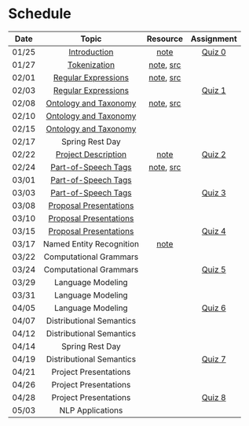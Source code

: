 # Schedule

|Date | Topic | Resource | Assignment |
|:---:|:---:|:---:|:---:|
|01/25| [Introduction](https://emory.zoom.us/rec/share/BJqn-ESYXsCp115Iln6onTX_3GEPiP-cNpYGBkYf1Kv0rfjEBO0tZAew9Kz5o62S.6uzA6p77cYx5vHh5) | [note](syllabus.md) | [Quiz 0](quiz/quiz0.md) |
|01/27| [Tokenization](https://emory.zoom.us/rec/share/9gs85hOmJbjJpiLhExyDqBCh42p0Cnd0hlvVUqPHkYTWN5g0E0huvvGw9rysLx2n.q8ZucWgbs_-gbzDA) | [note](tokenization.ipynb), [src](../src/tokenization.py) |  |
|02/01| [Regular Expressions](https://emory.zoom.us/rec/share/zAvexqqP5rEUpXSyPWUsw8ioyysGlmIig2xapmGrXQkqCRwFwIebNE_L86kdoY6l.lvZ24Kl9pK1WlfaS) | [note](regular_expressions.ipynb), [src](../src/regular_expressions.py) |  |
|02/03| [Regular Expressions](https://emory.zoom.us/rec/share/5rkfwup7N-KYy9MQyeRHFLOazIQaYz8Ih7tWTS1eQQhUZl478S1-CS9mrO22iKK1.hYYEuqlpDAsNXl1n) |  | [Quiz 1](quiz/quiz1.md) |
|02/08| [Ontology and Taxonomy](https://emory.zoom.us/rec/share/MiTnO5TqQ7THHE7gPTd-GzsfS_L7cEKE5oMJUMKPQSCZrmF2xeQ4RoRMZHpsBwYa.E9w_829R-QAebD8I) | [note](ontology_taxonomy.ipynb), [src](../src/ontology_taxonomy.py) |  |
|02/10| [Ontology and Taxonomy](https://emory.zoom.us/rec/share/MDY1OBEltQjcbklFHwlAg2lc6omkglgeEuHRpGBzntIx2dvFIjf37voBhaLw_FRO.tz1ILs3WdyliVvsv) |  |  |
|02/15| [Ontology and Taxonomy](https://emory.zoom.us/rec/share/UyyZlFtkVPEn4y6ajkWaKryNTrS_7ww9x2JMGzyMx1ol-hDEB_4OXFzG-6RWKfl7.0kmjpTcKZ6Co5A81) |  |  |
|02/17| Spring Rest Day |  |  |
|02/22| [Project Description](https://emory.zoom.us/rec/share/5Rpyg7h0CUYFaWsxjbVTDsJ7fSc4zvOyKQuqHAiEaVTsl0XeA5Ugcjsn3mrf-_wb.lfiPFiCVvfXIZyzH) | [note](project/projects-2021.md) | [Quiz 2](quiz/quiz2.md) |
|02/24| [Part-of-Speech Tags](https://emory.zoom.us/rec/share/TLTQxRa-ZHdWiRJa0JG-XEbMbhp04jC6bD6XEJq1lybsNYIf2-GvouROKT6MtRu8._ESscZKQcqbQ613w) | [note](part_of_speech_tags.ipynb), [src](../src/part_of_speech_tags.py) |  |
|03/01| [Part-of-Speech Tags](https://emory.zoom.us/rec/share/NFcLDV-uXkTyX7Us5E7NK7WEmPRFge1ePoRCrOzsyOn8kAXUA6BMA83wpcfajQ78.qoCkRi7RK1bN5obM) |  |  |
|03/03| [Part-of-Speech Tags](https://emory.zoom.us/rec/share/w8VdqHkf1KeUuynpfrCN_Z6_h-7J00z6BPq4nYrGQyHQPC3fxxc9dxaYgi1kbScY.ZvlETfzRwRBWb_1G) |  | [Quiz 3](quiz/quiz3.md) |
|03/08| [Proposal Presentations](https://emory.zoom.us/rec/share/7TcLk8tb-A6cCQ6X5xEDuuJQFDKMhGdlZn6epuH9yHY6W8owAohMk1tfvnF7At8S.6M6CzlLBnQ9inbBd)|  |  |
|03/10| [Proposal Presentations](https://emory.zoom.us/rec/share/__xGr0Tq3JJUOhkxXREbWsyKvQM7aQw-F1oYeJFRoymUFe64DyNb54Qlrcm6OhFI.xNuj85V9Ktkth4CT) |  |  |
|03/15| [Proposal Presentations](https://emory.zoom.us/rec/share/G7wnNrGSamWR1IXbEpfT55Sml47nGx3UHcHNosR3NY5xzDUjjwIjjBzqKzxd0E3b.Vi1MsPpTDE1e7eS9) |  | [Quiz 4](quiz/quiz4.md) |
|03/17| Named Entity Recognition | [note](named_entity_recognition.ipynb) |  |
|03/22| Computational Grammars |  |  |
|03/24| Computational Grammars |  | [Quiz 5](quiz/quiz5.md) |
|03/29| Language Modeling |  |  |
|03/31| Language Modeling |  |  |
|04/05| Language Modeling |  | [Quiz 6](quiz/quiz6.md) |
|04/07| Distributional Semantics |  |  |
|04/12| Distributional Semantics |  |  |
|04/14| Spring Rest Day |  |  |
|04/19| Distributional Semantics |  | [Quiz 7](quiz/quiz7.md) |
|04/21| Project Presentations |  |  |
|04/26| Project Presentations |  |  |
|04/28| Project Presentations |  | [Quiz 8](quiz/quiz8.md) |
|05/03| NLP Applications |  |  |


<!--
0: 2
1: 7
2: 7
3: 7
4: 3
5: 7
6: 7
7: 7
8: 3 -->